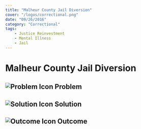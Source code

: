 ```yaml
---
title: "Malheur County Jail Diversion"
cover: "/logos/correctional.png"
date: "09/26/2016"
category: "Correctional"
tags:
    - Justice Reinvestment
    - Mental Illness
    - Jail  
---
```


# Malheur County Jail Diversion

## ![Problem Icon](https://github.com/google/material-design-icons/raw/master/alert/1x_web/ic_error_outline_black_48dp.png "Problem") Problem

## ![Solution Icon](https://github.com/google/material-design-icons/raw/master/action/1x_web/ic_lightbulb_outline_black_48dp.png "Solution") Solution

## ![Outcome Icon](https://github.com/google/material-design-icons/raw/master/action/1x_web/ic_view_list_black_48dp.png "Outcome") Outcome
